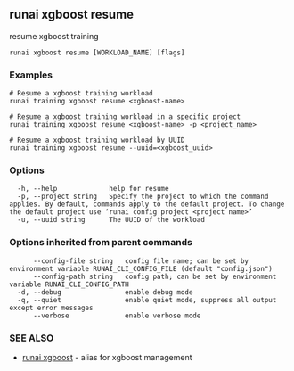## runai xgboost resume

resume xgboost training

```
runai xgboost resume [WORKLOAD_NAME] [flags]
```

### Examples

```
# Resume a xgboost training workload
runai training xgboost resume <xgboost-name>

# Resume a xgboost training workload in a specific project
runai training xgboost resume <xgboost-name> -p <project_name>

# Resume a xgboost training workload by UUID
runai training xgboost resume --uuid=<xgboost_uuid>
```

### Options

```
  -h, --help             help for resume
  -p, --project string   Specify the project to which the command applies. By default, commands apply to the default project. To change the default project use ‘runai config project <project name>’
  -u, --uuid string      The UUID of the workload
```

### Options inherited from parent commands

```
      --config-file string   config file name; can be set by environment variable RUNAI_CLI_CONFIG_FILE (default "config.json")
      --config-path string   config path; can be set by environment variable RUNAI_CLI_CONFIG_PATH
  -d, --debug                enable debug mode
  -q, --quiet                enable quiet mode, suppress all output except error messages
      --verbose              enable verbose mode
```

### SEE ALSO

* [runai xgboost](runai_xgboost.md)	 - alias for xgboost management

